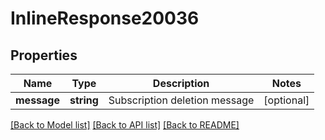 # InlineResponse20036

## Properties
Name | Type | Description | Notes
------------ | ------------- | ------------- | -------------
**message** | **string** | Subscription deletion message | [optional] 

[[Back to Model list]](../README.md#documentation-for-models) [[Back to API list]](../README.md#documentation-for-api-endpoints) [[Back to README]](../README.md)

